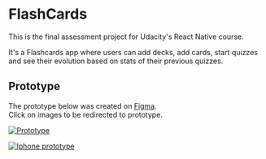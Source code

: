 # FlashCards  
This is the final assessment project for Udacity's React Native course.

It's a Flashcards app where users can add decks, add cards, start quizzes and see their evolution based on stats of their previous quizzes.

## Prototype  
The prototype below was created on [Figma](https://www.figma.com/).  
Click on images to be redirected to prototype.

[![Prototype](http://i.imgur.com/dbIRpWe.png)](https://www.figma.com/file/KCrXYmm82SSXEas1IhGVipuB?embed_host=share&node-id=0%3A1&viewer=1)

[![Iphone prototype](http://i.imgur.com/HXumiBh.png)](https://www.figma.com/proto/KCrXYmm82SSXEas1IhGVipuB/FlashCards?node-id=0%3A1&scaling=scale-down)   